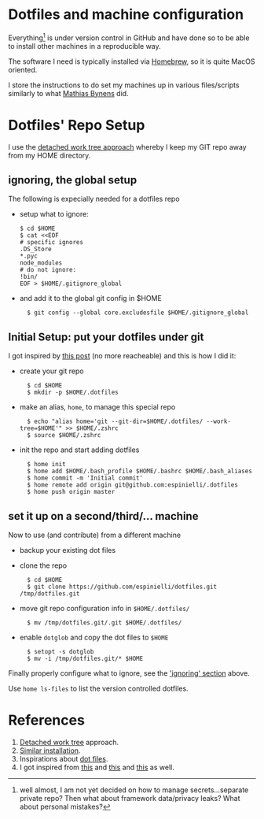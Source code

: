 # Dotfiles and machine configuration

Everything[^1] is under version control in GitHub and have done so to be able to install other machines in a reproducible way.

The software I need is typically installed via [Homebrew][brew], so it is quite MacOS oriented.

I store the instructions to do set my machines up in various files/scripts similarly to what
[Mathias Bynens][mathias] did.

[^1]: well almost, I am not yet decided on how to manage secrets...separate private repo?
  Then what about framework data/privacy leaks? What about personal mistakes?


# Dotfiles' Repo Setup

I use the [detached work tree approach][otherdwt] whereby I keep my GIT repo away from my HOME directory.


## ignoring, the global setup
The following is expecially needed for a dotfiles repo

* setup what to ignore:
  ```shell
  $ cd $HOME
  $ cat <<EOF
  # specific ignores
  .DS_Store
  *.pyc
  node_modules
  # do not ignore:
  !bin/
  EOF > $HOME/.gitignore_global
  ```
* and add it to the global git config in $HOME

        $ git config --global core.excludesfile $HOME/.gitignore_global


## Initial Setup: put your dotfiles under git ##
I got inspired by [this post][worktreeblog] (no more reacheable) and this is how I did it:

* create your git repo

        $ cd $HOME
        $ mkdir -p $HOME/.dotfiles

* make an alias, `home`, to manage this special repo

        $ echo "alias home='git --git-dir=$HOME/.dotfiles/ --work-tree=$HOME'" >> $HOME/.zshrc
        $ source $HOME/.zshrc

* init the repo and start adding dotfiles

        $ home init
        $ home add $HOME/.bash_profile $HOME/.bashrc $HOME/.bash_aliases
        $ home commit -m 'Initial commit'
        $ home remote add origin git@github.com:espinielli/.dotfiles
        $ home push origin master


## <a id="cloning"> set it up on a second/third/... machine ##
Now to use (and contribute) from a different machine

* backup your existing dot files
* clone the repo

        $ cd $HOME
        $ git clone https://github.com/espinielli/dotfiles.git /tmp/dotfiles.git

* move git repo configuration info in `$HOME/.dotfiles/`

        $ mv /tmp/dotfiles.git/.git $HOME/.dotfiles/

* enable `dotglob` and copy the dot files to `$HOME`

        $ setopt -s dotglob
        $ mv -i /tmp/dotfiles.git/* $HOME

Finally properly configure what to ignore, see the ['ignoring' section](#ignoring) above.

Use `home ls-files` to list the version controlled dotfiles.




# References #

1. [Detached work tree][worktree] approach.
1. [Similar installation][worktreeblog].
1. Inspirations about [dot files][dotfiles].
1. I got inspired from [this][silas] and [this][scriva] and [this][anotherdotfile] as well.


[worktree]: http://git-scm.com/2010/04/11/environment.html "detached work tree in git"
[worktreeblog]: http://sursolid.com/managing-home-dotfiles-with-git-and-github
[dotfiles]: http://dotfiles.github.com/ "examples of dotfiles"
[silas]: http://silas.sewell.org/blog/2009/03/08/profile-management-with-git-and-github/
[scriva]: http://robescriva.com/blog/2009/01/06/manage-your-home-with-git/
[anotherdotfile]: http://gmarik.info/blog/2010/05/02/tracking-dotfiles-with-git
[xres]: https://github.com/altercation/solarized/blob/master/xresources-colors-solarized/Xresources
[osxsol]: https://github.com/altercation/solarized/tree/master/osx-terminal.app-colors-solarized
[el-get]: https://github.com/dimitri/el-get
[shocco]: https://github.com/rtomayko/shocco "literate-programming doc generator POSIX shell"
[brew]: http://mxcl.github.com/homebrew/ "homebrew"
[sublime]: http://www.sublimetext.com/2 "Sublime Text 2"
[mathias]: https://github.com/mathiasbynens/dotfiles "Mathias Bynens' dotfiles"
[otherdwt]: https://www.electricmonk.nl/log/2015/06/22/keep-your-home-dir-in-git-with-a-detached-working-directory/
<!---
Local Variables:
mode: markdown
mode: gfm
end:
-->
